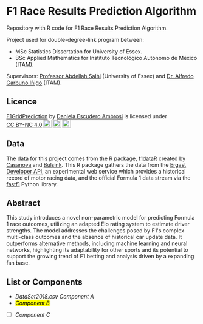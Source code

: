 # F1 Race Results Prediction Algorithm

Repository with R code for F1 Race Results Prediction Algorithm. 

Project used for double-degree-link program between:
- MSc Statistics Dissertation for University of Essex.
- BSc Applied Mathematics for Instituto Tecnológico Autónomo de México (ITAM).

Supervisors:
<a href="https://www.essex.ac.uk/people/salhi90905/abdellah-salhi">Professor Abdellah Salhi</a> (University of Essex) and <a href="https://agarbuno.github.io/">Dr. Alfredo Garbuno Iñigo</a> (ITAM).

## Licence
<p xmlns:cc="http://creativecommons.org/ns#" xmlns:dct="http://purl.org/dc/terms/"><a property="dct:title" rel="cc:attributionURL" href="https://github.com/dannescudero/F1GridPrediction">F1GridPrediction</a> by <a rel="cc:attributionURL dct:creator" property="cc:attributionName" href="https://github.com/dannescudero">Daniela Escudero Ambrosi</a> is licensed under <a href="http://creativecommons.org/licenses/by-nc/4.0/?ref=chooser-v1" target="_blank" rel="license noopener noreferrer" style="display:inline-block;">CC BY-NC 4.0<img style="height:22px!important;margin-left:3px;vertical-align:text-bottom;" src="https://mirrors.creativecommons.org/presskit/icons/cc.svg?ref=chooser-v1"><img style="height:22px!important;margin-left:3px;vertical-align:text-bottom;" src="https://mirrors.creativecommons.org/presskit/icons/by.svg?ref=chooser-v1"><img style="height:22px!important;margin-left:3px;vertical-align:text-bottom;" src="https://mirrors.creativecommons.org/presskit/icons/nc.svg?ref=chooser-v1"></a></p>

## Data
The data for this project comes from the R package, <a href="https://github.com/cran/f1dataR">f1dataR</a> created by <a href="https://github.com/SCasanova">Casanova</a> and <a href="https://github.com/pbulsink">Bulsink</a>. This R package gathers the data from the <a href="http://ergast.com/mrd/">Ergast Developer API</a>, an experimental web service which provides a historical record of motor racing data, and the official Formula 1 data stream via the <a href="https://pypi.org/project/fastf1/">fastf1</a> Python library.

## Abstract

This study introduces a novel non-parametric model for predicting Formula 1 race outcomes, utilizing an adapted Elo rating system to estimate driver strengths. The model addresses the challenges posed by F1's complex multi-class outcomes and the absence of historical car update data. It outperforms alternative methods, including machine learning and neural networks, highlighting its adaptability for other sports and its potential to support the growing trend of F1 betting and analysis driven by a expanding fan base.

## List or Components
- <em> DataSet2018.csv <em> Component A
- <mark> Component B <mark>
- [ ] Component C
